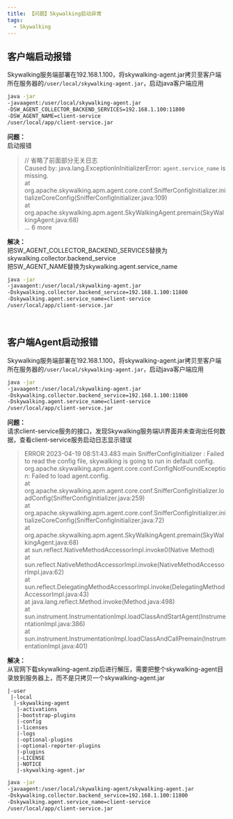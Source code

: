 ```yaml
---
title: 【问题】Skywalking启动异常
tags:
  - Skywalking
---
```


## 客户端启动报错
Skywalking服务端部署在192.168.1.100，将skywalking-agent.jar拷贝至客户端所在服务器的`/user/local/skywalking-agent.jar`，启动java客户端应用
```sh
java -jar 
-javaagent:/user/local/skywalking-agent.jar 
-DSW_AGENT_COLLECTOR_BACKEND_SERVICES=192.168.1.100:11800 
-DSW_AGENT_NAME=client-service 
/user/local/app/client-service.jar
```

**问题：**  
启动报错
> // 省略了前面部分无关日志  
> Caused by: java.lang.ExceptionInInitializerError: `agent.service_name` is missing.  
>        at org.apache.skywalking.apm.agent.core.conf.SnifferConfigInitializer.initializeCoreConfig(SnifferConfigInitializer.java:109)  
>        at org.apache.skywalking.apm.agent.SkyWalkingAgent.premain(SkyWalkingAgent.java:68)  
>        ... 6 more  

**解决：**  
把SW_AGENT_COLLECTOR_BACKEND_SERVICES替换为skywalking.collector.backend_service  
把SW_AGENT_NAME替换为skywalking.agent.service_name  
```sh
java -jar 
-javaagent:/user/local/skywalking-agent.jar 
-Dskywalking.collector.backend_service=192.168.1.100:11800 
-Dskywalking.agent.service_name=client-service 
/user/local/app/client-service.jar
```

<br>

## 客户端Agent启动报错
Skywalking服务端部署在192.168.1.100，将skywalking-agent.jar拷贝至客户端所在服务器的`/user/local/skywalking-agent.jar`，启动java客户端应用
```sh
java -jar 
-javaagent:/user/local/skywalking-agent.jar 
-Dskywalking.collector.backend_service=192.168.1.100:11800 
-Dskywalking.agent.service_name=client-service 
/user/local/app/client-service.jar
```

**问题：**  
请求client-service服务的接口，发现Skywalking服务端UI界面并未查询出任何数据，查看client-service服务启动日志显示错误
> ERROR 2023-04-19 08:51:43.483 main SnifferConfigInitializer : Failed to read the config file, skywalking is going to run in default config.   
> org.apache.skywalking.apm.agent.core.conf.ConfigNotFoundException: Failed to load agent.config.  
>         at org.apache.skywalking.apm.agent.core.conf.SnifferConfigInitializer.loadConfig(SnifferConfigInitializer.java:259)  
>         at org.apache.skywalking.apm.agent.core.conf.SnifferConfigInitializer.initializeCoreConfig(SnifferConfigInitializer.java:72)  
>         at org.apache.skywalking.apm.agent.SkyWalkingAgent.premain(SkyWalkingAgent.java:68)  
>         at sun.reflect.NativeMethodAccessorImpl.invoke0(Native Method)  
>         at sun.reflect.NativeMethodAccessorImpl.invoke(NativeMethodAccessorImpl.java:62)  
>         at sun.reflect.DelegatingMethodAccessorImpl.invoke(DelegatingMethodAccessorImpl.java:43)  
>         at java.lang.reflect.Method.invoke(Method.java:498)  
>         at sun.instrument.InstrumentationImpl.loadClassAndStartAgent(InstrumentationImpl.java:386)  
>         at sun.instrument.InstrumentationImpl.loadClassAndCallPremain(InstrumentationImpl.java:401)  

**解决：**  
从官网下载skywalking-agent.zip后进行解压，需要把整个skywalking-agent目录放到服务器上，而不是只拷贝一个skywalking-agent.jar
```text
|-user
 |-local
  |-skywalking-agent
   |-activations
   |-bootstrap-plugins
   |-config
   |-licenses
   |-logs
   |-optional-plugins
   |-optional-reporter-plugins
   |-plugins
   |-LICENSE
   |-NOTICE
   |-skywalking-agent.jar
```
```sh
java -jar 
-javaagent:/user/local/skywalking-agent/skywalking-agent.jar 
-Dskywalking.collector.backend_service=192.168.1.100:11800 
-Dskywalking.agent.service_name=client-service 
/user/local/app/client-service.jar
```